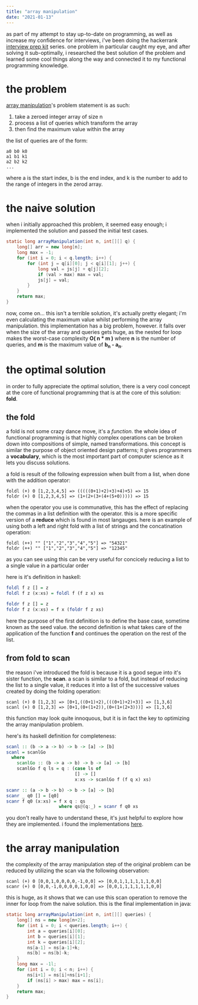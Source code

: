 ```yaml
---
title: "array manipulation"
date: "2021-01-13"
---
```


as part of my attempt to stay up-to-date on programming, as well as increase my confidence for interviews, i've been doing the hackerrank [interview prep kit](https://www.hackerrank.com/interview/interview-preparation-kit) series. one problem in particular caught my eye, and after solving it sub-optimally, i researched the best solution of the problem and learned some cool things along the way and connected it to my functional programming knowledge.

# the problem

[array manipulation](https://www.hackerrank.com/challenges/crush/problem)'s problem statement is as such:

1. take a zeroed integer array of size n
2. process a list of queries which transform the array
3. then find the maximum value within the array

the list of queries are of the form:

```
a0 b0 k0
a1 b1 k1
a2 b2 k2
...
```

where a is the start index, b is the end index, and k is the number to add to the range of integers in the zerod array.

# the naive solution

when i initially approached this problem, it seemed easy enough; i implemented the solution and passed the initial test cases.

```java
static long arrayManipulation(int n, int[][] q) {
    long[] arr = new long[n];
    long max = -1;
    for (int i = 0; i < q.length; i++) {
        for (int j = q[i][0]; j < q[i][1]; j++) {
            long val = js[j] + q[j][2];
            if (val > max) max = val;
            js[j] = val;
        }
    }
    return max;
}
```

now, come on... this isn't a terrible solution, it's actually pretty elegant; i'm even calculating the maximum value whilst performing the array manipulation. this implementation has a big problem, however. it falls over when the size of the array and queries gets huge, as the nested for loop makes the worst-case complexity **O( n * m )** where **n** is the number of queries, and **m** is the maximum value of **b<sub>n</sub> - a<sub>n</sub>**.

# the optimal solution

in order to fully appreciate the optimal solution, there is a very cool concept at the core of functional programming that is at the core of this solution: **fold**.

## the fold

a fold is not some crazy dance move, it's a *function*. the whole idea of functional programming is that highly complex operations can be broken down into compositions of simple, named transformations. this concept is similar the purpose of object oriented design patterns; it gives programmers a **vocabulary**, which is the most important part of computer science as it lets you discuss solutions.

a fold is result of the following expression when built from a list, when done with the addition operator:

```
foldl (+) 0 [1,2,3,4,5] => (((((0+1)+2)+3)+4)+5) => 15
foldr (+) 0 [1,2,3,4,5] => (1+(2+(3+(4+(5+0))))) => 15
```

when the operator you use is communative, this has the effect of replacing the commas in a list definition with the operator. this is a more specific version of a **reduce** which is found in most langauges. here is an example of using both a left and right fold with a list of strings and the concatination operation:

```
foldl (++) "" ["1","2","3","4","5"] => "54321"
foldr (++) "" ["1","2","3","4","5"] => "12345"
```

as you can see using this can be very useful for concicely reducing a list to a single value in a particular order

here is it's definition in haskell:

```haskell
foldl f z [] = z
foldl f z (x:xs) = foldl f (f z x) xs

foldr f z [] = z
foldr f z (x:xs) = f x (foldr f z xs)
```

here the purpose of the first definition is to define the base case, sometime known as the seed value. the second definition is what takes care of the application of the function **f** and continues the operation on the rest of the list.

## from fold to scan

the reason i've introduced the fold is because it is a good segue into it's sister function, the **scan**. a scan is similar to a fold, but instead of reducing the list to a single value, it reduces it into a list of the successive values created by doing the folding operation:

```
scanl (+) 0 [1,2,3] => [0+1,((0+1)+2),(((0+1)+2)+3)] => [1,3,6]
scanl (+) 0 [1,2,3] => [0+1,(0+(1+2)),(0+(1+(2+3)))] => [1,3,6]
```

this function may look quite innoquous, but it is in fact the key to optimizing the array manipulation problem.

here's its haskell definition for completeness:

```haskell
scanl :: (b -> a -> b) -> b -> [a] -> [b]
scanl = scanlGo
  where
    scanlGo :: (b -> a -> b) -> b -> [a] -> [b]
    scanlGo f q ls = q : (case ls of
                          [] -> []
                          x:xs -> scanlGo f (f q x) xs)

scanr :: (a -> b -> b) -> b -> [a] -> [b]
scanr _ q0 [] = [q0]
scanr f q0 (x:xs) = f x q : qs
                    where qs@(q:_) = scanr f q0 xs
```

you don't really have to understand these, it's just helpful to explore how they are implemented. i found the implementations [here](https://hackage.haskell.org/package/base-4.14.1.0/docs/src/GHC.List.html).

# the array manipulation

the complexity of the array manipulation step of the original problem can be reduced by utilizing the scan via the following observation:

```
scanl (+) 0 [0,0,1,0,0,0,0,-1,0,0] => [0,0,1,1,1,1,1,1,0,0]
scanr (+) 0 [0,0,-1,0,0,0,0,1,0,0] => [0,0,1,1,1,1,1,1,0,0]
```

this is huge, as it shows that we can use this scan operation to remove the inner for loop from the naive solution. this is the final implementation in java:

```java
static long arrayManipulation(int n, int[][] queries) {
    long[] ns = new long[n+2];
    for (int i = 0; i < queries.length; i++) {
        int a = queries[i][0];
        int b = queries[i][1];
        int k = queries[i][2];
        ns[a-1] = ns[a-1]+k;
        ns[b] = ns[b]-k;
    }
    long max = -1l;
    for (int i = 0; i < n; i++) {
        ns[i+1] = ns[i]+ns[i+1];
        if (ns[i] > max) max = ns[i];
    }
    return max;
}
```
